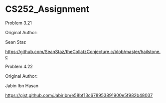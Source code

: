 # CS252_Assignment
Problem 3.21

Original Author:

Sean Staz

https://github.com/SeanStaz/theCollatzConjecture.c/blob/master/hailstone.c

Problem 4.22

Original Author:

Jabin Ibn Hasan

https://gist.github.com/Jabiribn/e58bf13c678953891900e5f982b48037
